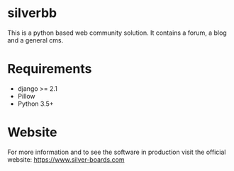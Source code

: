 silverbb
========

This is a python based web community solution. It contains a forum, a blog and a general cms.



Requirements
========
* django >= 2.1
* Pillow
* Python 3.5+


Website
========
For more information and to see the software in production visit the official website: https://www.silver-boards.com
 
